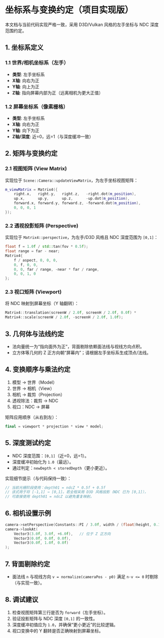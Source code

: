 # 坐标系与变换约定（项目实现版）

本文档与当前代码实现严格一致，采用 D3D/Vulkan 风格的左手坐标与 NDC 深度范围约定。

## 1. 坐标系定义

### 1.1 世界/相机坐标系（左手）
- **类型**: 左手坐标系
- **X轴**: 向右为正
- **Y轴**: 向上为正
- **Z轴**: 指向屏幕内部为正（远离相机为更大正值）

### 1.2 屏幕坐标系（像素栅格）
- **类型**: 左手坐标系
- **X轴**: 向右为正
- **Y轴**: 向下为正
- **Z轴/深度**: 近=0，远=1（与深度缓冲一致）

## 2. 矩阵与变换约定

### 2.1 视图矩阵 (View Matrix)
实现位于 `Scene::Camera::updateViewMatrix`，为左手坐标视图矩阵：
```cpp
m_viewMatrix = Matrix4({
    right.x,   right.y,   right.z,   -right.dot(m_position),
    up.x,      up.y,      up.z,      -up.dot(m_position),
    forward.x, forward.y, forward.z, -forward.dot(m_position),
    0, 0, 0, 1
});
```

### 2.2 透视投影矩阵 (Perspective)
实现位于 `Matrix4::perspective`，为左手/D3D 风格且 NDC 深度范围为 `[0,1]`：
```cpp
float f = 1.0f / std::tan(fov * 0.5f);
float range = far - near;
Matrix4{
    f / aspect, 0, 0, 0,
    0, f, 0, 0,
    0, 0, far / range, -near * far / range,
    0, 0, 1, 0
};
```

### 2.3 视口矩阵 (Viewport)
将 NDC 映射到屏幕坐标（Y 轴翻转）：
```cpp
Matrix4::translation(screenW / 2.0f, screenH / 2.0f, 0.0f) *
Matrix4::scale(screenW / 2.0f, -screenH / 2.0f, 1.0f);
```

## 3. 几何体与法线约定

- 法向量统一为“指向面外为正”，背面剔除依赖面法线与视线方向点积。
- 立方体等几何的 Z 正方向朝“屏幕内”；请根据左手坐标系生成顶点/法线。

## 4. 变换顺序与乘法约定

1. 模型 → 世界（Model）
2. 世界 → 相机（View）
3. 相机 → 裁剪（Projection）
4. 透视除法：裁剪 → NDC
5. 视口：NDC → 屏幕

矩阵应用顺序（从右到左）：
```cpp
final = viewport * projection * view * model;
```

## 5. 深度测试约定

- NDC 深度范围：`[0,1]`（近=0，远=1）。
- 深度缓冲初始化为 `1.0`（最远）。
- 通过判定：`newDepth < storedDepth`（更小更近）。

实现细节提示（与代码保持一致）：
```cpp
// 当前光栅阶段使用：depth01 = ndcZ * 0.5f + 0.5f
// 该式用于将 [-1,1] → [0,1]。若全程采用 D3D 风格投影（NDC 已为 [0,1]），
// 可直接使用 depth01 = ndcZ 以避免重复映射。
```

## 6. 相机设置示例

```cpp
camera->setPerspective(Constants::PI / 3.0f, width / (float)height, 0.1f, 100.0f);
camera->lookAt(
    Vector3(3.0f, 3.0f, +6.0f),   // 位于 Z 正方向
    Vector3(0.0f, 0.0f, 0.0f),
    Vector3(0.0f, 1.0f, 0.0f)
);
```

## 7. 背面剔除约定

- 面法线 `n` 与视线方向 `v = normalize(cameraPos - p0)` 满足 `n·v <= 0` 时剔除（与实现一致）。

## 8. 调试建议

1. 检查视图矩阵第三行是否为 `forward`（左手坐标）。
2. 验证投影矩阵与 NDC 深度 `[0,1]` 的一致性。
3. 深度缓冲初值应为 `1.0`，并确保“更小更近”的比较逻辑。
4. 视口变换中的 Y 翻转是否正确映射到屏幕坐标。
